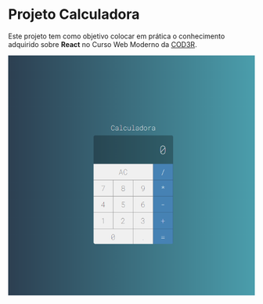 # Projeto Calculadora
Este projeto tem como objetivo colocar em prática o conhecimento adquirido sobre **React** no Curso Web Moderno da [COD3R](https://www.cod3r.com.br/).

![](/src/assets/imgs/exemple.png)
